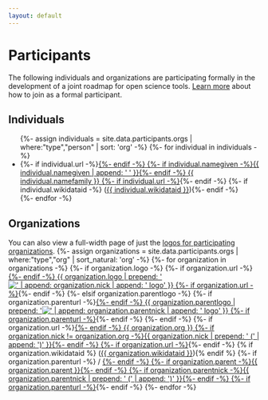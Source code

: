 ```yaml
---
layout: default
---
```


# Participants
The following individuals and organizations are participating formally in the development of a joint roadmap for open science tools. [Learn more](https://github.com/OpenScienceRoadmap/jrost#participants) about how to join as a formal participant.

<h2 id="individuals">Individuals</h2>
<people>
<ul>
  {%- assign individuals = site.data.participants.orgs | where:"type","person" | sort: 'org' -%}
  {%- for individual in individuals -%}
    <li>
      {%- if individual.url -%}<a href="{{ individual.url }}">{%- endif -%}
      {%- if individual.namegiven -%}{{ individual.namegiven | append: ' ' }}{%- endif -%}
      {{ individual.namefamily }}
      {%- if individual.url -%}</a>{%- endif -%}
      {%- if individual.wikidataid -%} (<a href="https://www.wikidata.org/wiki/{{ organization.wikidataid }}">{{ individual.wikidataid }}</a>){%- endif -%}
    </li>
  {%- endfor -%}
</ul>
</people>

<h2 id="organizations">Organizations</h2>
You can also view a full-width page of just the <a href="organizations">logos for participating organizations</a>.
<organizations>
{%- assign organizations = site.data.participants.orgs | where:"type","org" | sort_natural: 'org' -%}
{%- for organization in organizations -%}
  <organization>
    <logo>
      {%- if organization.logo -%}
        {%- if organization.url -%}<a href="{{ organization.url }}">{%- endif -%}
        {{ organization.logo | prepend: '<img src="/assets/img/' | append: '" alt="' | append: organization.nick | append: ' logo" />' }}
        {%- if organization.url -%}</a>{%- endif -%}
      {%- elsif organization.parentlogo -%}  
        {%- if organization.parenturl -%}<a href="{{ organization.parenturl }}">{%- endif -%}
        {{ organization.parentlogo | prepend: '<img src="/assets/img/' | append: '" alt="' | append: organization.parentnick | append: ' logo" />' }}
        {%- if organization.parenturl -%}</a>{%- endif -%}
      {%- endif -%}
    </logo>
    <name>
      {%- if organization.url -%}<a href="{{ organization.url }}">{%- endif -%}
      {{ organization.org }}
      {%- if organization.nick != organization.org -%}{{ organization.nick | prepend: ' (' | append: ')' }}{%- endif -%}
      {%- if organization.url -%}</a>{%- endif -%}
      {% if organization.wikidataid %} (<a href="https://www.wikidata.org/wiki/{{ organization.wikidataid }}">{{ organization.wikidataid }}</a>){% endif %}
      {%- if organization.parenturl -%}&nbsp;/&nbsp;<a href="{{ organization.parenturl }}">{%- endif -%}
      {%- if organization.parent -%}{{ organization.parent }}{%- endif -%}
      {%- if organization.parentnick -%}{{ organization.parentnick | prepend: ' (' | append: ')' }}{%- endif -%}
      {%- if organization.parenturl -%}</a>{%- endif -%}
    </name>
  </organization>
{%- endfor -%}
</organizations>
